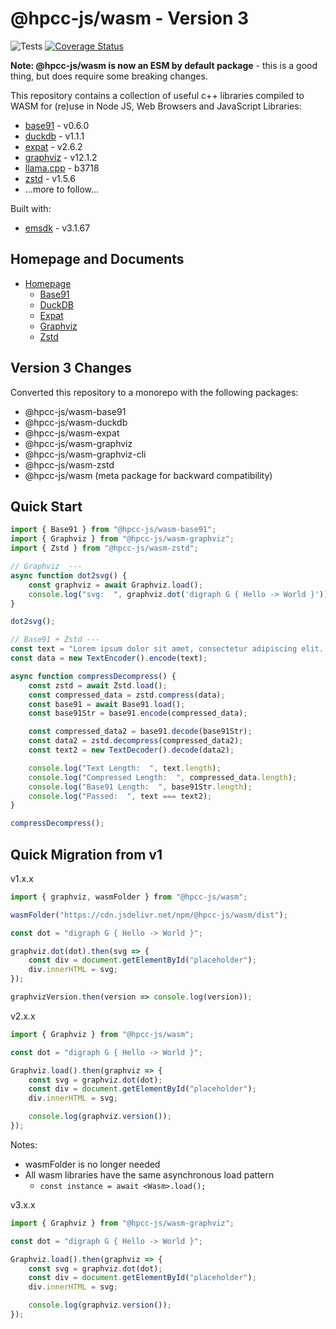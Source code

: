 # @hpcc-js/wasm - Version 3

![Tests](https://github.com/hpcc-systems/hpcc-js-wasm/workflows/Test%20PR/badge.svg)
[![Coverage Status](https://coveralls.io/repos/github/GordonSmith/hpcc-js-wasm/badge.svg?branch=BUMP_VERSIONS)](https://coveralls.io/github/GordonSmith/hpcc-js-wasm?branch=BUMP_VERSIONS)

**Note:  @hpcc-js/wasm is now an ESM by default package** - this is a good thing, but does require some breaking changes.

This repository contains a collection of useful c++ libraries compiled to WASM for (re)use in Node JS, Web Browsers and JavaScript Libraries:
- [base91](https://base91.sourceforge.net/) - v0.6.0
- [duckdb](https://github.com/duckdb/duckdb) - v1.1.1
- [expat](https://libexpat.github.io/) - v2.6.2
- [graphviz](https://www.graphviz.org/) - v12.1.2
- [llama.cpp](https://github.com/ggerganov/llama.cpp) - b3718
- [zstd](https://github.com/facebook/zstd) - v1.5.6
- ...more to follow...

Built with:
- [emsdk](https://github.com/emscripten-core/emsdk) - v3.1.67

## Homepage and Documents

* [Homepage](https://hpcc-systems.github.io/hpcc-js-wasm/)
    * [Base91](https://hpcc-systems.github.io/hpcc-js-wasm/base91/classes/Base91.html)
    * [DuckDB](https://hpcc-systems.github.io/hpcc-js-wasm/duckdb/classes/DuckDB.html)
    * [Expat](https://hpcc-systems.github.io/hpcc-js-wasm/expat/classes/Expat.html)
    * [Graphviz](https://hpcc-systems.github.io/hpcc-js-wasm/graphviz/classes/Graphviz.html)
    * [Zstd](https://hpcc-systems.github.io/hpcc-js-wasm/zstd/classes/Zstd.html)

## Version 3 Changes

Converted this repository to a monorepo with the following packages:
- @hpcc-js/wasm-base91
- @hpcc-js/wasm-duckdb
- @hpcc-js/wasm-expat
- @hpcc-js/wasm-graphviz
- @hpcc-js/wasm-graphviz-cli
- @hpcc-js/wasm-zstd
- @hpcc-js/wasm (meta package for backward compatibility)

## Quick Start

```ts
import { Base91 } from "@hpcc-js/wasm-base91";
import { Graphviz } from "@hpcc-js/wasm-graphviz";
import { Zstd } from "@hpcc-js/wasm-zstd";

// Graphviz  ---
async function dot2svg() {
    const graphviz = await Graphviz.load();
    console.log("svg:  ", graphviz.dot('digraph G { Hello -> World }'));
}

dot2svg();

// Base91 + Zstd ---
const text = "Lorem ipsum dolor sit amet, consectetur adipiscing elit. Sed non risus. Suspendisse lectus tortor, dignissim sit amet, adipiscing nec, ultricies sed, dolor. Cras elementum ultrices diam. Maecenas ligula massa, varius a, semper congue, euismod non, mi.  Lorem ipsum dolor sit amet, consectetur adipiscing elit. Sed non risus. Suspendisse lectus tortor, dignissim sit amet, adipiscing nec, ultricies sed, dolor. Cras elementum ultrices diam. Maecenas ligula massa, varius a, semper congue, euismod non, mi.";
const data = new TextEncoder().encode(text);

async function compressDecompress() {
    const zstd = await Zstd.load();
    const compressed_data = zstd.compress(data);
    const base91 = await Base91.load();
    const base91Str = base91.encode(compressed_data);

    const compressed_data2 = base91.decode(base91Str);
    const data2 = zstd.decompress(compressed_data2);
    const text2 = new TextDecoder().decode(data2);

    console.log("Text Length:  ", text.length);
    console.log("Compressed Length:  ", compressed_data.length);
    console.log("Base91 Length:  ", base91Str.length);
    console.log("Passed:  ", text === text2);
}

compressDecompress();
```

## Quick Migration from v1

v1.x.x
```ts
import { graphviz, wasmFolder } from "@hpcc-js/wasm";

wasmFolder("https://cdn.jsdelivr.net/npm/@hpcc-js/wasm/dist");

const dot = "digraph G { Hello -> World }";

graphviz.dot(dot).then(svg => {
    const div = document.getElementById("placeholder");
    div.innerHTML = svg;    
});

graphvizVersion.then(version => console.log(version));
```

v2.x.x
```ts
import { Graphviz } from "@hpcc-js/wasm";

const dot = "digraph G { Hello -> World }";

Graphviz.load().then(graphviz => {
    const svg = graphviz.dot(dot);
    const div = document.getElementById("placeholder");
    div.innerHTML = svg;    

    console.log(graphviz.version());
});
```

Notes:
* wasmFolder is no longer needed
* All wasm libraries have the same asynchronous load pattern
    - `const instance = await <Wasm>.load();`

v3.x.x
```ts
import { Graphviz } from "@hpcc-js/wasm-graphviz";

const dot = "digraph G { Hello -> World }";

Graphviz.load().then(graphviz => {
    const svg = graphviz.dot(dot);
    const div = document.getElementById("placeholder");
    div.innerHTML = svg;    

    console.log(graphviz.version());
});
```

